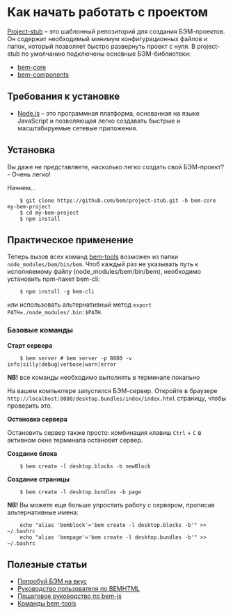 # Как начать работать с проектом

[Project-stub](https://github.com/bem/project-stub) – это шаблонный репозиторий для создания БЭМ-проектов. Он содержит необходимый минимум конфигурационных файлов и папок, который позволяет быстро развернуть проект с нуля.
В project-stub по умолчанию подключены основные БЭМ-библиотеки:

* [bem-core](https://github.com/bem/bem-core)
* [bem-components](https://github.com/bem/bem-components)

## Требования к установке

* [Node.js](http://nodejs.org) – это программная платформа, основанная на языке JavaScript и позволяющая легко создавать быстрые и масштабируемые сетевые приложения.

## Установка

Вы даже не представляете, насколько легко создать свой БЭМ-проект? - Очень легко!

Начнем...

````
    $ git clone https://github.com/bem/project-stub.git -b bem-core my-bem-project
    $ cd my-bem-project
    $ npm install
````

## Практическое применение

Теперь вызов всех команд [bem-tools](http://ru.bem.info/tools/bem/bem-tools/) возможен из папки `node_modules/bem/bin/bem`. Чтоб каждый раз не указывать путь к исполняемому файлу (node_modules/bem/bin/bem), необходимо установить npm-пакет bem-cli:

````
    $ npm install -g bem-cli
````
или использовать альтернативный метод `export PATH=./node_modules/.bin:$PATH`.

### Базовые команды

**Старт сервера**

````
    $ bem server # bem server -p 8080 -v info|silly|debug|verbose|warn|error
````
**NB!** все команды необходимо выполнять в терминале локально

На вашем компьютере запустился БЭМ-сервер. Откройте в браузере `http://localhost:8080/desktop.bundles/index/index.html` страницу, чтобы проверить это.

**Остановка сервера**

Остановить сервер также просто: комбинация клавиш `Ctrl` + `C` в активном окне терминала остановит сервер.

**Создание блока**

````
    $ bem create -l desktop.blocks -b newBlock
````
**Создание страницы**

````
    $ bem create -l desktop.bundles -b page
````

**NB!** Вы можете еще больше упростить работу с сервером, прописав альтернативные имена:

````
    echo "alias 'bemblock'='bem create -l desktop.blocks -b'" >> ~/.bashrc
    echo "alias 'bempage'='bem create -l desktop.bundles -b'" >> ~/.bashrc
````
## Полезные статьи

* [Попробуй БЭМ на вкус](http://ru.bem.info/articles/start-with-project-stub/)
* [Руководство пользователя по BEMHTML](http://ru.bem.info/libs/bem-core/2.0.0/bemhtml/reference/)
* [Пошаговое руководство по bem-js](http://ru.bem.info/tutorials/bem-js-tutorial/)
* [Команды bem-tools](http://ru.bem.info/tools/bem/bem-tools/commands/)


